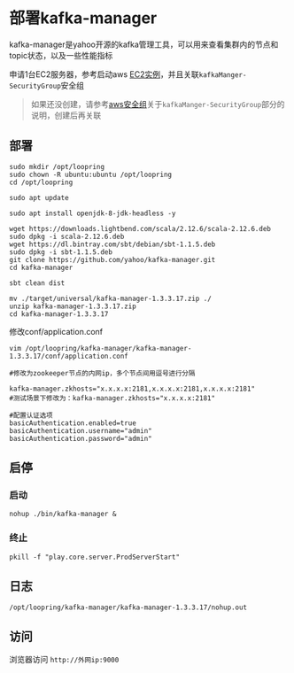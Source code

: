 # 部署kafka-manager
kafka-manager是yahoo开源的kafka管理工具，可以用来查看集群内的节点和topic状态，以及一些性能指标

申请1台EC2服务器，参考启动aws [EC2实例](new_ec2_cn.md)，并且关联`kafkaManger-SecurityGroup`安全组

> 如果还没创建，请参考[aws安全组](security_group_cn.md)关于`kafkaManger-SecurityGroup`部分的说明，创建后再关联

## 部署
```
sudo mkdir /opt/loopring
sudo chown -R ubuntu:ubuntu /opt/loopring
cd /opt/loopring

sudo apt update

sudo apt install openjdk-8-jdk-headless -y

wget https://downloads.lightbend.com/scala/2.12.6/scala-2.12.6.deb
sudo dpkg -i scala-2.12.6.deb 
wget https://dl.bintray.com/sbt/debian/sbt-1.1.5.deb
sudo dpkg -i sbt-1.1.5.deb
git clone https://github.com/yahoo/kafka-manager.git
cd kafka-manager

sbt clean dist

mv ./target/universal/kafka-manager-1.3.3.17.zip ./
unzip kafka-manager-1.3.3.17.zip
cd kafka-manager-1.3.3.17
```
修改conf/application.conf

`vim /opt/loopring/kafka-manager/kafka-manager-1.3.3.17/conf/application.conf`
```
#修改为zookeeper节点的内网ip，多个节点间用逗号进行分隔

kafka-manager.zkhosts="x.x.x.x:2181,x.x.x.x:2181,x.x.x.x:2181"
#测试场景下修改为：kafka-manager.zkhosts="x.x.x.x:2181"

#配置认证选项
basicAuthentication.enabled=true
basicAuthentication.username="admin"
basicAuthentication.password="admin"
```
## 启停

### 启动
`nohup ./bin/kafka-manager &`

### 终止
`pkill -f "play.core.server.ProdServerStart"`

## 日志
`/opt/loopring/kafka-manager/kafka-manager-1.3.3.17/nohup.out`

## 访问
浏览器访问 `http://外网ip:9000`
